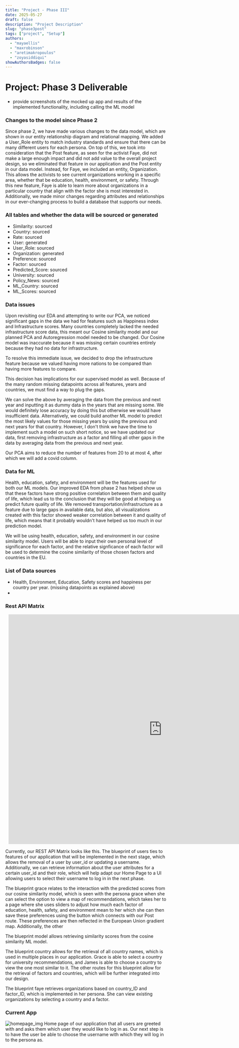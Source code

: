 ```yaml
---
title: "Project - Phase III"
date: 2025-05-27
draft: false
description: "Project Description"
slug: "phase3post"
tags: ["project", "Setup"]
authors:
  - "mayaellis"
  - "maxrobinson"
  - "aretimakropoulos"
  - "zoyasiddiqui"
showAuthorsBadges: false
---
```


# Project: Phase 3 Deliverable

- provide screenshots of the mocked up app and results of the implemented
  functionality, including calling the ML model

### Changes to the model since Phase 2

Since phase 2, we have made various changes to the data model, which are shown in our entity relationship diagram and relational mapping. We added a User_Role entity to match industry standards and ensure that there can be many different users for each persona. On top of this, we took into consideration that the Post feature, as seen for the activist Faye, did not make a large enough impact and did not add value to the overall project design, so we eliminated that feature in our application and the Post entity in our data model. Instead, for Faye, we included an entity, Organization. This allows the activists to see current organizations working in a specific area, whether that be education, health, environment, or safety. Through this new feature, Faye is able to learn more about organizations in a particular country that align with the factor she is most interested in. Additionally, we made minor changes regarding attributes and relationships in our ever-changing process to build a database that supports our needs. 

### All tables and whether the data will be sourced or generated
- Similarity: sourced
- Country: sourced
- Rate: sourced
- User: generated
- User_Role: sourced
- Organization: generated
- Preference: sourced
- Factor: sourced
- Predicted_Score: sourced
- University: sourced
- Policy_News: sourced
- ML_Country: sourced
- ML_Scores: sourced


### Data issues

Upon revisiting our EDA and attempting to write our PCA, we noticed significant gaps in the data we had for
features such as Happiness index and Infrastructure scores. Many countries completely lacked the needed infrastructure score data, this meant our Cosine similarity model and our planned PCA and Autoregression model needed to be changed. Our Cosine model was inaccurate because it was missing certain countries entirely because they had no data for infrastructure.

To resolve this immediate issue, we decided to drop the infrastructure feature because we valued having more nations to be compared than having more features to compare.

This decision has implications for our supervised model as well. Because of the many random missing datapoints across all features, years and countries, we must find a way to plug the gaps.

We can solve the above by averaging the data from the previous and next year and inputting it as dummy data in the years that are missing some. We would definitely lose accuracy by doing this but otherwise we would have insufficient data. Alternatively, we could build another ML model to predict the most likely values for those missing years by using the previous and next years for that country. However, I don't think we have the time to implement such a model on such short notice, so we have updated our data, first removing infrastructure as a factor and filling all other gaps in the data by averaging data from the previous and next year.

Our PCA aims to reduce the number of features from 20 to at most 4, after which we will add a covid column.

### Data for ML

Health, education, safety, and environment will be the features used for both our ML models. Our improved EDA from phase 2 has helped show us that these factors have strong positive correlation between them and quality of life, which lead us to the conclusion that they will be good at helping us predict future quality of life. We removed transportation/infrastructure as a feature due to large gaps in available data, but also, all visualizations created with this factor showed weaker correlation between it and quality of life, which means that it probably wouldn't have helped us too much in our prediction model. 

We will be using health, education, safety, and environment in our cosine similarity model. Users will be able to input their own personal level of significance for each factor, and the relative signficance of each factor will be used to determine the cosine similarity of those chosen factors and countries in the EU.

### List of Data sources

- Health, Environment, Education, Safety scores and happiness per country per year. (missing datapoints as explained above)
-

### Rest API Matrix
<div style="width: 960px; height: 720px; margin: 10px; position: relative;"><iframe allowfullscreen frameborder="0" style="width:960px; height:720px" src="https://lucid.app/documents/embedded/7c38fc78-a0ca-4f35-a835-330b3ea030ba" id="BBhm5xdp_0DS"></iframe></div>


Currently, our REST API Matrix looks like this. The blueprint of users ties to features of our application that will be implemented in the next stage, which allows the removal of a user by user_id or updating a username. Additionally, we can retrieve information about the user attributes for a certain user_id and their role, which will help adapt our Home Page to a UI allowing users to select their username to log in in the next phase.

The blueprint grace relates to the interaction with the predicted scores from our cosine similarity model, which is seen with the persona grace when she can select the option to view a map of recommendations, which takes her to a page where she uses sliders to adjust how much each factor of education, health, safety, and environment mean to her which she can then save these preferences using the button which connects with our Post route. These preferences are then reflected in the European Union gradient map. Additionally, the other 

The blueprint model allows retrieving similarity scores from the cosine similarity ML model.

The blueprint country allows for the retrieval of all country names, which is used in multiple places in our application. Grace is able to select a country for university recommendations, and James is able to choose a country to view the one most similar to it. The other routes for this blueprint allow for the retrieval of factors and countries, which will be further integrated into our design.

The blueprint faye retrieves organizations based on country_ID and factor_ID, which is implemented in her persona. She can view existing organizations by selecting a country and a factor. 

### Current App 

![homepage_img](home.jpg)
Home page of our application that all users are greeted with and asks them which user they would like to log in as. Our next step is to have the user be able to choose the username with which they will log in to the persona as. 

